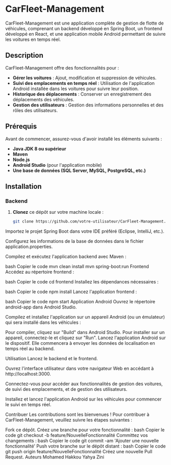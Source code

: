 # CarFleet-Management

CarFleet-Management est une application complète de gestion de flotte de véhicules, comprenant un backend développé en Spring Boot, un frontend développé en React, et une application mobile Android permettant de suivre les voitures en temps réel.

## Description

CarFleet-Management offre des fonctionnalités pour :
- **Gérer les voitures** : Ajout, modification et suppression de véhicules.
- **Suivi des emplacements en temps réel** : Utilisation de l'application Android installée dans les voitures pour suivre leur position.
- **Historique des déplacements** : Conserver un enregistrement des déplacements des véhicules.
- **Gestion des utilisateurs** : Gestion des informations personnelles et des rôles des utilisateurs.

## Prérequis

Avant de commencer, assurez-vous d'avoir installé les éléments suivants :

- **Java JDK 8 ou supérieur**
- **Maven**
- **Node.js**
- **Android Studio** (pour l'application mobile)
- **Une base de données (SQL Server, MySQL, PostgreSQL, etc.)**

## Installation

### Backend

1. **Clonez** ce dépôt sur votre machine locale :
   ```bash
   git clone https://github.com/votre-utilisateur/CarFleet-Management.git
Importez le projet Spring Boot dans votre IDE préféré (Eclipse, IntelliJ, etc.).

Configurez les informations de la base de données dans le fichier application.properties.

Compilez et exécutez l'application backend avec Maven :

bash
Copier le code
mvn clean install
mvn spring-boot:run
Frontend
Accédez au répertoire frontend :

bash
Copier le code
cd frontend
Installez les dépendances nécessaires :

bash
Copier le code
npm install
Lancez l'application frontend :

bash
Copier le code
npm start
Application Android
Ouvrez le répertoire android-app dans Android Studio.

Compilez et installez l'application sur un appareil Android (ou un émulateur) qui sera installé dans les véhicules :

Pour compiler, cliquez sur "Build" dans Android Studio.
Pour installer sur un appareil, connectez-le et cliquez sur "Run".
Lancez l'application Android sur le dispositif. Elle commencera à envoyer les données de localisation en temps réel au backend.

Utilisation
Lancez le backend et le frontend.

Ouvrez l'interface utilisateur dans votre navigateur Web en accédant à http://localhost:3000.

Connectez-vous pour accéder aux fonctionnalités de gestion des voitures, de suivi des emplacements, et de gestion des utilisateurs.

Installez et lancez l'application Android sur les véhicules pour commencer le suivi en temps réel.

Contribuer
Les contributions sont les bienvenues ! Pour contribuer à CarFleet-Management, veuillez suivre les étapes suivantes :

Fork ce dépôt.
Créez une branche pour votre fonctionnalité :
bash
Copier le code
git checkout -b feature/NouvelleFonctionnalité
Committez vos changements :
bash
Copier le code
git commit -am 'Ajouter une nouvelle fonctionnalité'
Push votre branche sur le dépôt distant :
bash
Copier le code
git push origin feature/NouvelleFonctionnalité
Créez une nouvelle Pull Request.
Auteurs
Mohamed Hakkou
Yahya Zini
